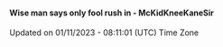 #### Wise man says only fool rush in - McKidKneeKaneSir
Updated on 01/11/2023 - 08:11:01 (UTC) Time Zone
